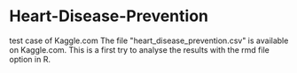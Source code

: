 # Heart-Disease-Prevention
test case of Kaggle.com
The file "heart_disease_prevention.csv" is available on Kaggle.com.
This is a first try to analyse the results with the rmd file option in R.
